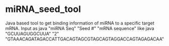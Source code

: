 # miRNA_seed_tool
Java based tool to get binding information of miRNA to a specific target mRNA.
Input as java "miRNA Seq" "Seed #" "mRNA sequence"
like
java "GCUUAGUGGCUUA" "2" "GTAAACAGATAGACCATTGACAGTAGCGTAGCAGTAGGACCAGTAGAGACAA"
